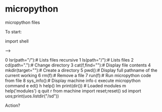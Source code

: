 # micropython
micropython files

To start: 

import shell

-->

 0 lsr(path="/"):# Lists files recursive
 1 ls(path="/"):# Lists files
 2 cd(path="."):# Change directory
 3 cat(f,find=""):# Display file contents
 4 mkdir(target=""):# Create a directory
 5 pwd():# Display full pathname of the current working
 6 rm(f):# Remove a file
 7 run(f):# Run micropython code from file
 8 sys_info():# Display machine info
c execute micropython command
e ed()
h help()
lm print(dir()) # Loaded modules
m help('modules')
q quit
r from machine import reset;reset()
sd import uos;print(uos.listdir("/sd"))

Action? 
